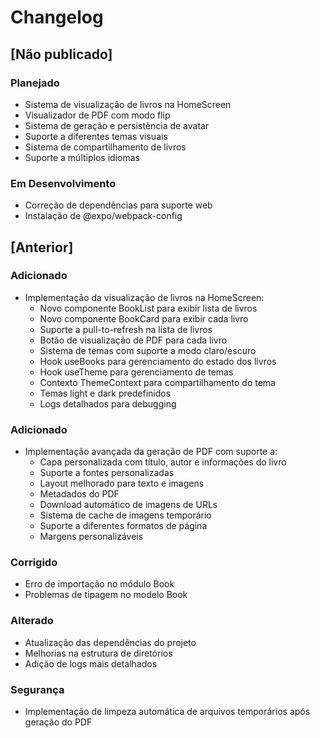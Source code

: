 # Changelog

## [Não publicado]

### Planejado
- Sistema de visualização de livros na HomeScreen
- Visualizador de PDF com modo flip
- Sistema de geração e persistência de avatar
- Suporte a diferentes temas visuais
- Sistema de compartilhamento de livros
- Suporte a múltiplos idiomas

### Em Desenvolvimento
- Correção de dependências para suporte web
- Instalação de @expo/webpack-config

## [Anterior]

### Adicionado
- Implementação da visualização de livros na HomeScreen:
  - Novo componente BookList para exibir lista de livros
  - Novo componente BookCard para exibir cada livro
  - Suporte a pull-to-refresh na lista de livros
  - Botão de visualização de PDF para cada livro
  - Sistema de temas com suporte a modo claro/escuro
  - Hook useBooks para gerenciamento do estado dos livros
  - Hook useTheme para gerenciamento de temas
  - Contexto ThemeContext para compartilhamento do tema
  - Temas light e dark predefinidos
  - Logs detalhados para debugging

### Adicionado
- Implementação avançada da geração de PDF com suporte a:
  - Capa personalizada com título, autor e informações do livro
  - Suporte a fontes personalizadas
  - Layout melhorado para texto e imagens
  - Metadados do PDF
  - Download automático de imagens de URLs
  - Sistema de cache de imagens temporário
  - Suporte a diferentes formatos de página
  - Margens personalizáveis

### Corrigido
- Erro de importação no módulo Book
- Problemas de tipagem no modelo Book

### Alterado
- Atualização das dependências do projeto
- Melhorias na estrutura de diretórios
- Adição de logs mais detalhados

### Segurança
- Implementação de limpeza automática de arquivos temporários após geração do PDF